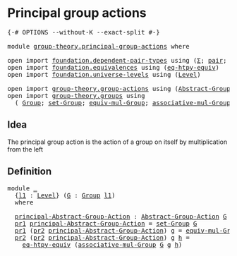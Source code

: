 # Principal group actions

<pre class="Agda"><a id="36" class="Symbol">{-#</a> <a id="40" class="Keyword">OPTIONS</a> <a id="48" class="Pragma">--without-K</a> <a id="60" class="Pragma">--exact-split</a> <a id="74" class="Symbol">#-}</a>

<a id="79" class="Keyword">module</a> <a id="86" href="group-theory.principal-group-actions.html" class="Module">group-theory.principal-group-actions</a> <a id="123" class="Keyword">where</a>

<a id="130" class="Keyword">open</a> <a id="135" class="Keyword">import</a> <a id="142" href="foundation.dependent-pair-types.html" class="Module">foundation.dependent-pair-types</a> <a id="174" class="Keyword">using</a> <a id="180" class="Symbol">(</a><a id="181" href="foundation-core.dependent-pair-types.html#502" class="Record">Σ</a><a id="182" class="Symbol">;</a> <a id="184" href="foundation-core.dependent-pair-types.html#575" class="InductiveConstructor">pair</a><a id="188" class="Symbol">;</a> <a id="190" href="foundation-core.dependent-pair-types.html#592" class="Field">pr1</a><a id="193" class="Symbol">;</a> <a id="195" href="foundation-core.dependent-pair-types.html#604" class="Field">pr2</a><a id="198" class="Symbol">)</a>
<a id="200" class="Keyword">open</a> <a id="205" class="Keyword">import</a> <a id="212" href="foundation.equivalences.html" class="Module">foundation.equivalences</a> <a id="236" class="Keyword">using</a> <a id="242" class="Symbol">(</a><a id="243" href="foundation.equivalences.html#14746" class="Function">eq-htpy-equiv</a><a id="256" class="Symbol">)</a>
<a id="258" class="Keyword">open</a> <a id="263" class="Keyword">import</a> <a id="270" href="foundation.universe-levels.html" class="Module">foundation.universe-levels</a> <a id="297" class="Keyword">using</a> <a id="303" class="Symbol">(</a><a id="304" href="Agda.Primitive.html#597" class="Postulate">Level</a><a id="309" class="Symbol">)</a>

<a id="312" class="Keyword">open</a> <a id="317" class="Keyword">import</a> <a id="324" href="group-theory.group-actions.html" class="Module">group-theory.group-actions</a> <a id="351" class="Keyword">using</a> <a id="357" class="Symbol">(</a><a id="358" href="group-theory.group-actions.html#1192" class="Function">Abstract-Group-Action</a><a id="379" class="Symbol">)</a>
<a id="381" class="Keyword">open</a> <a id="386" class="Keyword">import</a> <a id="393" href="group-theory.groups.html" class="Module">group-theory.groups</a> <a id="413" class="Keyword">using</a>
  <a id="421" class="Symbol">(</a> <a id="423" href="group-theory.groups.html#2398" class="Function">Group</a><a id="428" class="Symbol">;</a> <a id="430" href="group-theory.groups.html#2581" class="Function">set-Group</a><a id="439" class="Symbol">;</a> <a id="441" href="group-theory.groups.html#5518" class="Function">equiv-mul-Group</a><a id="456" class="Symbol">;</a> <a id="458" href="group-theory.groups.html#3235" class="Function">associative-mul-Group</a><a id="479" class="Symbol">)</a>
</pre>
## Idea

The principal group action is the action of a group on itself by multiplication from the left

## Definition

<pre class="Agda"><a id="613" class="Keyword">module</a> <a id="620" href="group-theory.principal-group-actions.html#620" class="Module">_</a>
  <a id="624" class="Symbol">{</a><a id="625" href="group-theory.principal-group-actions.html#625" class="Bound">l1</a> <a id="628" class="Symbol">:</a> <a id="630" href="Agda.Primitive.html#597" class="Postulate">Level</a><a id="635" class="Symbol">}</a> <a id="637" class="Symbol">(</a><a id="638" href="group-theory.principal-group-actions.html#638" class="Bound">G</a> <a id="640" class="Symbol">:</a> <a id="642" href="group-theory.groups.html#2398" class="Function">Group</a> <a id="648" href="group-theory.principal-group-actions.html#625" class="Bound">l1</a><a id="650" class="Symbol">)</a>
  <a id="654" class="Keyword">where</a>
  
  <a id="665" href="group-theory.principal-group-actions.html#665" class="Function">principal-Abstract-Group-Action</a> <a id="697" class="Symbol">:</a> <a id="699" href="group-theory.group-actions.html#1192" class="Function">Abstract-Group-Action</a> <a id="721" href="group-theory.principal-group-actions.html#638" class="Bound">G</a> <a id="723" href="group-theory.principal-group-actions.html#625" class="Bound">l1</a>
  <a id="728" href="foundation-core.dependent-pair-types.html#592" class="Field">pr1</a> <a id="732" href="group-theory.principal-group-actions.html#665" class="Function">principal-Abstract-Group-Action</a> <a id="764" class="Symbol">=</a> <a id="766" href="group-theory.groups.html#2581" class="Function">set-Group</a> <a id="776" href="group-theory.principal-group-actions.html#638" class="Bound">G</a>
  <a id="780" href="foundation-core.dependent-pair-types.html#592" class="Field">pr1</a> <a id="784" class="Symbol">(</a><a id="785" href="foundation-core.dependent-pair-types.html#604" class="Field">pr2</a> <a id="789" href="group-theory.principal-group-actions.html#665" class="Function">principal-Abstract-Group-Action</a><a id="820" class="Symbol">)</a> <a id="822" href="group-theory.principal-group-actions.html#822" class="Bound">g</a> <a id="824" class="Symbol">=</a> <a id="826" href="group-theory.groups.html#5518" class="Function">equiv-mul-Group</a> <a id="842" href="group-theory.principal-group-actions.html#638" class="Bound">G</a> <a id="844" href="group-theory.principal-group-actions.html#822" class="Bound">g</a>
  <a id="848" href="foundation-core.dependent-pair-types.html#604" class="Field">pr2</a> <a id="852" class="Symbol">(</a><a id="853" href="foundation-core.dependent-pair-types.html#604" class="Field">pr2</a> <a id="857" href="group-theory.principal-group-actions.html#665" class="Function">principal-Abstract-Group-Action</a><a id="888" class="Symbol">)</a> <a id="890" href="group-theory.principal-group-actions.html#890" class="Bound">g</a> <a id="892" href="group-theory.principal-group-actions.html#892" class="Bound">h</a> <a id="894" class="Symbol">=</a>
    <a id="900" href="foundation.equivalences.html#14746" class="Function">eq-htpy-equiv</a> <a id="914" class="Symbol">(</a><a id="915" href="group-theory.groups.html#3235" class="Function">associative-mul-Group</a> <a id="937" href="group-theory.principal-group-actions.html#638" class="Bound">G</a> <a id="939" href="group-theory.principal-group-actions.html#890" class="Bound">g</a> <a id="941" href="group-theory.principal-group-actions.html#892" class="Bound">h</a><a id="942" class="Symbol">)</a>
</pre>